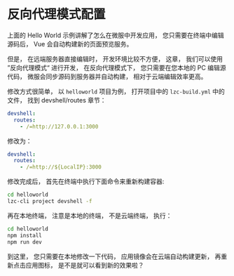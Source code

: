# 反向代理模式配置

上面的 Hello World 示例讲解了怎么在微服中开发应用， 您只需要在终端中编辑源码后， Vue 会自动构建新的页面预览服务。

但是， 在远端服务器直接编辑时， 开发环境比较不方便， 这章， 我们可以使用 ”反向代理模式“ 进行开发， 在反向代理模式下， 您只需要在您本地的 PC 编辑源代码， 微服会同步源码到服务器并自动构建， 相对于云端编辑效率更高。

修改方式很简单， 以 `helloworld`​ 项目为例， 打开项目中的 `lzc-build.yml`​ 中的文件， 找到 devshell/routes 章节：

```yaml
devshell:
  routes:
    - /=http://127.0.0.1:3000
```

修改为：

```yaml
devshell:
  routes:
    - /=http://${LocalIP}:3000
```

修改完成后， 首先在终端中执行下面命令来重新构建容器:
```bash
cd helloworld
lzc-cli project devshell -f
```

再在本地终端， 注意是本地的终端， 不是云端终端， 执行：
```bash
cd helloworld
npm install
npm run dev
```

到这里， 您只需要在本地修改一下代码， 应用镜像会在云端自动构建更新， 再重新点击应用图标， 是不是就可以看到新的效果啦？